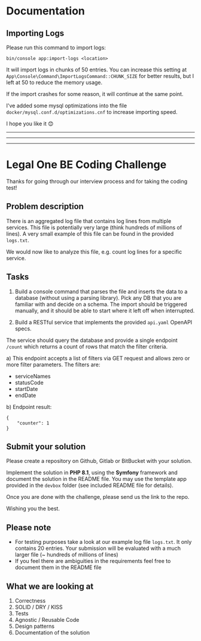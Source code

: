 # Documentation

## Importing Logs

Please run this command to import logs:

	bin/console app:import-logs <location>

It will import logs in chunks of 50 entries. You can increase this setting at `App\Console\Command\ImportLogsCommand::CHUNK_SIZE` for better results, but I left at 50 to reduce the memory usage.

If the import crashes for some reason, it will continue at the same point.

I've added some mysql optimizations into the file `docker/mysql.conf.d/optimizations.cnf` to increase importing speed.

I hope you like it :blush:

---
---
---

# Legal One BE Coding Challenge

Thanks for going through our interview process and for taking the coding test!

## Problem description

There is an aggregated log file that contains log lines from multiple services. This file is potentially very large (think hundreds of millions of lines). A very small example of this file can be found in the provided `logs.txt`.

We would now like to analyze this file, e.g. count log lines for a specific service.

## Tasks

1. Build a console command that parses the file and inserts the data to a database (without using a parsing library). Pick any DB that you are familiar with and decide on a schema. The import should be triggered manually, and it should be able to start where it left off when interrupted.

2. Build a RESTful service that implements the provided `api.yaml` OpenAPI specs.

The service should query the database and provide a single endpoint `/count` which returns a count of rows that match the filter criteria.

   a) This endpoint accepts a list of filters via GET request and allows zero or more filter parameters. The filters are:
   - serviceNames
   - statusCode
   - startDate
   - endDate
   
   b) Endpoint result:

```
{
    "counter": 1
}
```

## Submit your solution

Please create a repository on Github, Gitlab or BitBucket with your solution.

Implement the solution in **PHP 8.1**, using the **Symfony** framework and document the solution in the README file. You may use the template app provided in the `devbox` folder (see included README file for details). 

Once you are done with the challenge, please send us the link to the repo.

Wishing you the best.

## Please note

- For testing purposes take a look at our example log file `logs.txt`. It only contains 20 entries. Your submission will be evaluated with a much larger file (~ hundreds of millions of lines)
- If you feel there are ambiguities in the requirements feel free to document them in the README file

## What we are looking at

1. Correctness
2. SOLID / DRY / KISS
3. Tests
4. Agnostic / Reusable Code
5. Design patterns
6. Documentation of the solution
